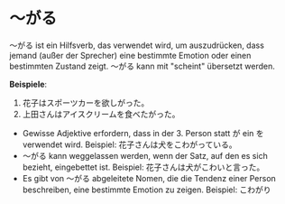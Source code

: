 ---
---
# 〜がる

〜がる ist ein Hilfsverb, das verwendet wird, um auszudrücken, dass jemand (außer der Sprecher) eine bestimmte Emotion oder einen bestimmten Zustand zeigt. 〜がる kann mit "scheint" übersetzt werden.

**Beispiele**:

1. 花子はスポーツカーを欲しがった。
2. 上田さんはアイスクリームを食べたがった。

- Gewisse Adjektive erfordern, dass in der 3. Person statt が ein を verwendet wird. Beispiel: 花子さんは犬をこわがっている。
- 〜がる kann weggelassen werden, wenn der Satz, auf den es sich bezieht, eingebettet ist. Beispiel: 花子さんは犬がこわいと言った。
- Es gibt von 〜がる abgeleitete Nomen, die die Tendenz einer Person beschreiben, eine bestimmte Emotion zu zeigen. Beispiel: こわがり
